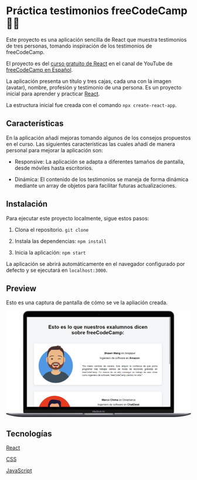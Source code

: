 # Práctica testimonios freeCodeCamp 👨‍💻

Este proyecto es una aplicación sencilla de React que muestra testimonios de tres personas, tomando inspiración de los testimonios de freeCodeCamp.

El proyecto es del [curso gratuito de React](https://www.youtube.com/watch?v=6Jfk8ic3KVk) en el canal de YouTube de [freeCodeCamp en Español](https://www.freecodecamp.org/espanol/). 

La aplicación presenta un título y tres cajas, cada una con la imagen (avatar), nombre, profesión y testimonio de una persona. Es un proyecto inicial para aprender y practicar [React](https://react.dev/).

La estructura inicial fue creada con el comando `npx create-react-app`.


## Características
En la aplicación añadí mejoras tomando algunos de los consejos propuestos en el curso. Las siguientes características las cuales añadí de manera personal para mejorar la aplicación son:

- Responsive: La aplicación se adapta a diferentes tamaños de pantalla, desde móviles hasta escritorios.

- Dinámica: El contenido de los testimonios se maneja de forma dinámica mediante un array de objetos para facilitar futuras actualizaciones.

## Instalación
Para ejecutar este proyecto localmente, sigue estos pasos:

1.  Clona el repositorio.  `git clone`

2. Instala las dependencias:  `npm install`

3. Inicia la aplicación: `npm start`

La aplicación se abrirá automáticamente en el navegador configurado por defecto y se ejecutará en `localhost:3000`.

## Preview
Esto es una captura de pantalla de cómo se ve la apliación creada.


![Screenshot de la aplicación](src/img/screenshot-1.png)

## Tecnologías
[React](https://react.dev/)

[CSS](https://developer.mozilla.org/es/docs/Web/CSS)

[JavaScript](https://developer.mozilla.org/es/docs/Web/JavaScript)